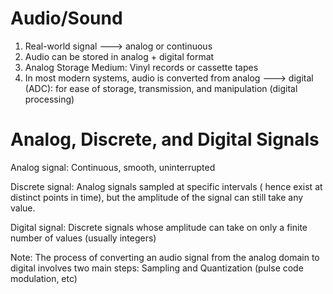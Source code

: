 # Audio/Sound
1. Real-world signal ---> analog or continuous
2. Audio can be stored in analog + digital format
3. Analog Storage Medium: Vinyl records or cassette tapes
4. In most modern systems, audio is converted from analog ---> digital (ADC): for ease of storage, transmission, and manipulation (digital processing)


# Analog, Discrete, and Digital Signals
Analog signal: Continuous, smooth, uninterrupted

Discrete signal: Analog signals sampled at specific intervals ( hence exist at distinct points in time), but the amplitude of the signal can still take any value.

Digital signal: Discrete signals whose amplitude can take on only a finite number of values (usually integers)

Note: The process of converting an audio signal from the analog domain to digital involves two main steps: Sampling and Quantization (pulse code modulation, etc)
